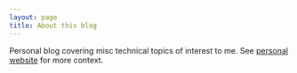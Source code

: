 ```yaml
---
layout: page
title: About this blog
---
```


Personal blog covering misc technical topics of interest to me. See
[personal website](http://www.david-andrzejewski.com/) for more
context.


